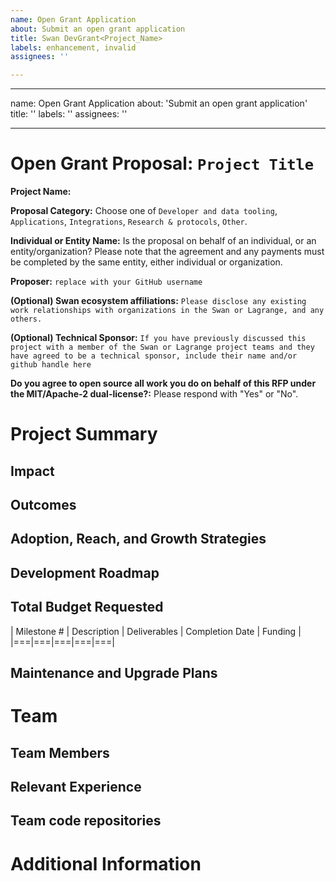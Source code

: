 ```yaml
---
name: Open Grant Application
about: Submit an open grant application
title: Swan DevGrant<Project_Name>
labels: enhancement, invalid
assignees: ''

---
```


---
name: Open Grant Application
about: 'Submit an open grant application'
title: ''
labels: ''
assignees: ''

---

# Open Grant Proposal: `Project Title`

**Project Name:**

**Proposal Category:** Choose one of `Developer and data tooling`, `Applications`, `Integrations`, `Research & protocols`, `Other`. 

**Individual or Entity Name:** Is the proposal on behalf of an individual, or an entity/organization? Please note that the agreement and any payments must be completed by the same entity, either individual or organization.

**Proposer:** `replace with your GitHub username`

**(Optional) Swan ecosystem affiliations:** `Please disclose any existing work relationships with organizations in the Swan or Lagrange, and any others.` 

**(Optional) Technical Sponsor:** `If you have previously discussed this project with a member of the Swan or Lagrange project teams and they have agreed to be a technical sponsor, include their name and/or github handle here`

**Do you agree to open source all work you do on behalf of this RFP under the MIT/Apache-2 dual-license?:** Please respond with "Yes" or "No".

# Project Summary

<!-- Describe the nature and scope of the problem you are addressing, and how this project will address that need. This section should be 2-3 paragraphs long. -->

## Impact 

<!-- This section should be 2-3 paragraphs long. Please describe in more detail why this proposal is valuable for the Swan, Lagrange, or related ecosystems.
- What pain points does this project seek to address? 
- What are the benefits to getting this right? What are the risks of not getting this right?
- What impact will this project have in a specific vertical, market, or ecosystem? What does success look like? -->

## Outcomes

<!-- Please describe in detail what your final outcomes & deliverable(s) for this project will be. Include a specification of the project and what functionality the software will deliver when it is finished.-->
<!-- Please describe how your team is measuring the success of your project and define the metrics being used.-->

## Adoption, Reach, and Growth Strategies

<!-- Who is the target audience for your project? How large is this audience and how are you currently engaging with them?

<!-- If applicable, how do you intend to onboard new users? If you are just starting to interact with your target audience, how will you onboard your first 10 users? Your first 100? -->

## Development Roadmap

<!-- Please break up your development work into a clear set of 2-4 milestones. This section should be detailed (will vary by project, but aim for 1-2 pages for this section). -->

<!-- For each milestone, please describe:
- The functionality that is expected after the completion of each milestone.
- How many people will be working on each milestone and their roles
- The amount of funding required for each milestone
- How much time this milestone will take to achieve (using real dates) -->


## Total Budget Requested

| Milestone # | Description | Deliverables | Completion Date | Funding |
|===|===|===|===|===|

## Maintenance and Upgrade Plans

<!-- Specify your team's long-term plans to maintain this project and improve it over time. -->


# Team

## Team Members

<!-- - Team Member 1 -->
<!-- - Team Member 2 -->
<!-- - Team Member 3 -->
<!-- - ...

## Team Member LinkedIn Profiles

<!-- - Team Member 1 LinkedIn profile -->
<!-- - Team Member 2 LinkedIn profile -->
<!-- - Team Member 3 LinkedIn profile -->
<!-- - ...

## Team Website

<!-- Please link to your team's website here (make sure it's `https`) -->

## Relevant Experience

<!-- Please describe (in words) your team's relevant experience, and why you think you are the right team to build this project. You can cite your team's prior experience in similar domains, doing similar dev work, individual team members' backgrounds, etc. -->

## Team code repositories

<!-- Please provide links to your team's prior code repos for similar or related projects. -->

# Additional Information
<!-- How did you learn about the Open Grants Program? -->
<!-- Please provide the best email address for discussing the grant agreement and general next steps. -->
<!-- Please include any additional information that you think would be useful in helping us to evaluate your proposal. -->
